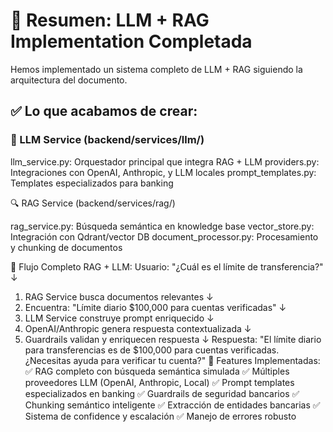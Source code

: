 # 🎯 Resumen: LLM + RAG Implementation Completada
Hemos implementado un sistema completo de LLM + RAG siguiendo la arquitectura del documento.
## ✅ Lo que acabamos de crear:
### 🤖 LLM Service (backend/services/llm/)

llm_service.py: Orquestador principal que integra RAG + LLM
providers.py: Integraciones con OpenAI, Anthropic, y LLM locales
prompt_templates.py: Templates especializados para banking

🔍 RAG Service (backend/services/rag/)

rag_service.py: Búsqueda semántica en knowledge base
vector_store.py: Integración con Qdrant/vector DB
document_processor.py: Procesamiento y chunking de documentos

🚀 Flujo Completo RAG + LLM:
Usuario: "¿Cuál es el límite de transferencia?"
↓
1. RAG Service busca documentos relevantes
   ↓
2. Encuentra: "Límite diario $100,000 para cuentas verificadas"
   ↓
3. LLM Service construye prompt enriquecido
   ↓
4. OpenAI/Anthropic genera respuesta contextualizada
   ↓
5. Guardrails validan y enriquecen respuesta
   ↓
   Respuesta: "El límite diario para transferencias es de $100,000
   para cuentas verificadas. ¿Necesitas ayuda para verificar tu cuenta?"
   🔧 Features Implementadas:
   ✅ RAG completo con búsqueda semántica simulada
   ✅ Múltiples proveedores LLM (OpenAI, Anthropic, Local)
   ✅ Prompt templates especializados en banking
   ✅ Guardrails de seguridad bancarios
   ✅ Chunking semántico inteligente
   ✅ Extracción de entidades bancarias
   ✅ Sistema de confidence y escalación
   ✅ Manejo de errores robusto